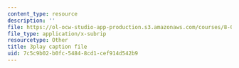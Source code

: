 ```yaml
---
content_type: resource
description: ''
file: https://ol-ocw-studio-app-production.s3.amazonaws.com/courses/8-01sc-classical-mechanics-fall-2016/7c5c9b02b0fc54848cd1cef914d542b9_lw9W32ezQhM.vtt
file_type: application/x-subrip
resourcetype: Other
title: 3play caption file
uid: 7c5c9b02-b0fc-5484-8cd1-cef914d542b9
---
```


